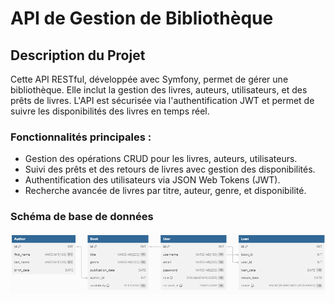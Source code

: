 # API de Gestion de Bibliothèque

## Description du Projet
Cette API RESTful, développée avec Symfony, permet de gérer une bibliothèque. Elle inclut la gestion des livres, auteurs, utilisateurs, et des prêts de livres. L'API est sécurisée via l'authentification JWT et permet de suivre les disponibilités des livres en temps réel.

### Fonctionnalités principales :
- Gestion des opérations CRUD pour les livres, auteurs, utilisateurs.
- Suivi des prêts et des retours de livres avec gestion des disponibilités.
- Authentification des utilisateurs via JSON Web Tokens (JWT).
- Recherche avancée de livres par titre, auteur, genre, et disponibilité.

### Schéma de base de données

![Description de l'image](./assets/images/db.png)
